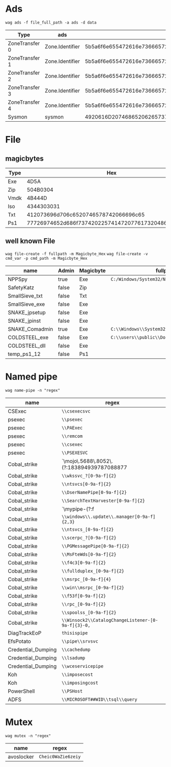 <!--
SPDX-FileCopyrightText: 2023 The WAG team

SPDX-License-Identifier: GPL-3.0-or-later
-->

# Ads

`wag ads -f file_full_path -a ads -d data`

| Type | ads | data |
| --- | --- | --- |
|ZoneTransfer 0|Zone.Identifier|5b5a6f6e655472616e736665725d0d0a5a6f6e6549643d300d0a526566657272657255726c3d633a5c77696e646f77735c7761672e7a69700d0a|
|ZoneTransfer 1|Zone.Identifier|5b5a6f6e655472616e736665725d0d0a5a6f6e6549643d310d0a526566657272657255726c3d2f2f7376725f41442f7761672e7a69700d0a|
|ZoneTransfer 2|Zone.Identifier|5b5a6f6e655472616e736665725d0d0a5a6f6e6549643d320d0a526566657272657255726c3d687474703a2f2f6d79736974652e6f72672f7761672e7a69700d0a|
|ZoneTransfer 3|Zone.Identifier|5b5a6f6e655472616e736665725d0d0a5a6f6e6549643d330d0a526566657272657255726c3d68747470733a2f2f736f6d65736974652e636f6d2f7761672e7a69700d0a|
|ZoneTransfer 4|Zone.Identifier|5b5a6f6e655472616e736665725d0d0a5a6f6e6549643d340d0a526566657272657255726c3d687474703a2f2f6d616c776172652e6261642f7761672e7a69700d0a|
|Sysmon|sysmon|4920616D20746865206265737420746F20686964652066726F6D207379736D6F6E"

# File
## magicbytes

|Type | Hex |
|--- | --- |
| Exe | 4D5A| 
| Zip | 504B0304 | 
| Vmdk| 4B444D| 
| Iso | 4344303031| 
| Txt | 412073696d706c6520746578742066696c65| 
| Ps1 | 77726974652d686f73742022574147207761732048657265220a |

## well known File

`wag file-create -f fullpath -m Magicbyte_Hex` 
`wag file-create -v cmd_var -p cmd_path -m Magicbyte_Hex` 

|name|Admin|Magicbyte|fullpath|cmd_var|cmd_path|
|---|---|---|---|---|---|
|NPPSpy|true|Exe|`C:/Windows/System32/NPPSpy\.dll`| | |
|SafetyKatz|false|Zip| |SystemRoot|`Temp\\debug\.bin`|
|SmallSieve_txt|false|Txt| |LocalAppData|`MicrosoftWindowsOutlookDataPlus\.txt`|
|SmallSieve_exe|false|Exe| |AppData|`OutlookMicrosift\\index\.exe`|
|SNAKE_jpsetup|false|Exe| |TEMP|`jpsetup\.exe`|
|SNAKE_jpinst|false|Exe| |TEMP|`jpinst\\.exe`|
|SNAKE_Comadmin|true|Exe|`C:\\Windows\\System32\\Com\\Comadmin\.dat`| | |
|COLDSTEEL_exe|false|Exe|`C:\\users\\public\\Documents\\dllhost\.exe`| | |
|COLDSTEEL_dll|false|Exe| |APPDATA|`newdev\.dll`|
|temp_ps1_12|false|Ps1| |SystemRoot|`temp\[0-9a-f]{12}\.ps1`|

# Named pipe

`wag name-pipe -n "regex"`

| name | regex |
| --- | --- |
| CSExec | `\\csexecsvc` |
| psexec | `\\psexec` |
| psexec | `\\PAExec` |
| psexec | `\\remcom` |
| psexec | `\\csexec` |
| psexec | `\\PSEXESVC` |
| Cobal_strike | `\\mojo\\.5688\\.8052\\.(?:183894939787088877|35780273329370473)[0-9a-f]{2}` |
| Cobal_strike | `\\wkssvc_?[0-9a-f]{2}` |
| Cobal_strike | `\\ntsvcs[0-9a-f]{2}` |
| Cobal_strike | `\\DserNamePipe[0-9a-f]{2}` |
| Cobal_strike | `\\SearchTextHarvester[0-9a-f]{2}` |
| Cobal_strike | `\\mypipe-(?:f|h)[0-9a-f]{2}` |
| Cobal_strike | `\\windows\\.update\\.manager[0-9a-f]{2,3}` |
| Cobal_strike | `\\ntsvcs_[0-9a-f]{2}` |
| Cobal_strike | `\\scerpc_?[0-9a-f]{2}` |
| Cobal_strike | `\\PGMessagePipe[0-9a-f]{2}` |
| Cobal_strike | `\\MsFteWds[0-9a-f]{2}` |
| Cobal_strike | `\\f4c3[0-9a-f]{2}` |
| Cobal_strike | `\\fullduplex_[0-9a-f]{2}` |
| Cobal_strike | `\\msrpc_[0-9a-f]{4}` |
| Cobal_strike | `\\win\\msrpc_[0-9a-f]{2}` |
| Cobal_strike | `\\f53f[0-9a-f]{2}` |
| Cobal_strike | `\\rpc_[0-9a-f]{2}` |
| Cobal_strike | `\\spoolss_[0-9a-f]{2}` |
| Cobal_strike | `\\Winsock2\\CatalogChangeListener-[0-9a-f]{3}-0,` |
| DiagTrackEoP | `thisispipe` |
| EfsPotato | `\\pipe\\srvsvc` |
| Credential_Dumping | `\\cachedump` |
| Credential_Dumping | `\\lsadump` |
| Credential_Dumping | `\\wceservicepipe` |
| Koh | `\\imposecost` |
| Koh | `\\imposingcost` |
| PowerShell | `\\PSHost` |
| ADFS | `\\MICROSOFT##WID\\tsql\\query` |

# Mutex

`wag mutex -n "regex"`

| name | regex |
| --- | --- |
|avoslocker | `Cheic0WaZie6zeiy` |